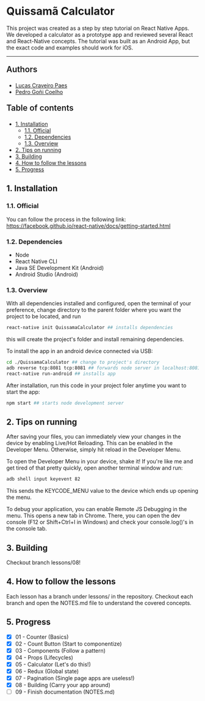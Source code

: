 # Quissamã Calculator

This project was created as a step by step tutorial on React Native Apps.
We developed a calculator as a prototype app and reviewed several React and React-Native concepts.
The tutorial was built as an Android App, but the exact code and examples should work for iOS.

---

<p style="font-weight:600; font-size:1.5em">Authors</p>

- [Lucas Craveiro Paes](https://github.com/lucascraveiropaes)
- [Pedro Goñi Coelho](https://github.com/pedrogonic)

<p style="font-weight:600; font-size:1.5em">Table of contents</p>

<!-- TOC depthFrom:2 -->

- [1. Installation](#1-installation)
    - [1.1. Official](#11-official)
    - [1.2. Dependencies](#12-dependencies)
    - [1.3. Overview](#13-overview)
- [2. Tips on running](#2-tips-on-running)
- [3. Building](#3-building)
- [4. How to follow the lessons](#4-how-to-follow-the-lessons)
- [5. Progress](#5-progress)

<!-- /TOC -->

## 1. Installation

### 1.1. Official

You can follow the process in the following link:
<https://facebook.github.io/react-native/docs/getting-started.html>

### 1.2. Dependencies

* Node
* React Native CLI
* Java SE Development Kit (Android)
* Android Studio (Android)

### 1.3. Overview

With all dependencies installed and configured, open the terminal of your preference, change directory to the parent folder where you want the project to be located, and run

~~~~bash
react-native init QuissamaCalculator ## installs dependencies
~~~~

this will create the project's folder and install remaining dependencies.

To install the app in an android device connected via USB:

~~~~bash
cd ./QuissamaCalculator ## change to project's directory
adb reverse tcp:8081 tcp:8081 ## forwards node server in localhost:8081 to device's 8081 port
react-native run-android ## installs app
~~~~

After installation, run this code in your project foler anytime you want to start the app:

~~~~bash
npm start ## starts node development server
~~~~

## 2. Tips on running

After saving your files, you can immediately view your changes in the device by enabling Live/Hot Reloading. This can be enabled in the Developer Menu.
Otherwise, simply hit reload in the Developer Menu.

To open the Developer Menu in your device, shake it!
If you're like me and get tired of that pretty quickly, open another terminal window and run:

~~~~bash
adb shell input keyevent 82
~~~~

This sends the KEYCODE_MENU value to the device which ends up opening the menu.

To debug your application, you can enable Remote JS Debugging in the menu. This opens a new tab in Chrome. There, you can open the dev console (F12 or Shift+Ctrl+I in Windows) and check your console.log()'s in the console tab.

## 3. Building

Checkout branch lessons/08!

## 4. How to follow the lessons

Each lesson has a branch under lessons/ in the repository. Checkout each branch and open the NOTES.md file to understand the covered concepts.

## 5. Progress

- [x] 01 - Counter (Basics)
- [x] 02 - Count Button (Start to componentize)
- [x] 03 - Components (Follow a pattern)
- [x] 04 - Props (Lifecycles)
- [x] 05 - Calculator (Let's do this!)
- [x] 06 - Redux (Global state)
- [x] 07 - Pagination (Single page apps are useless!)
- [x] 08 - Building (Carry your app around)
- [ ] 09 - Finish documentation (NOTES.md)